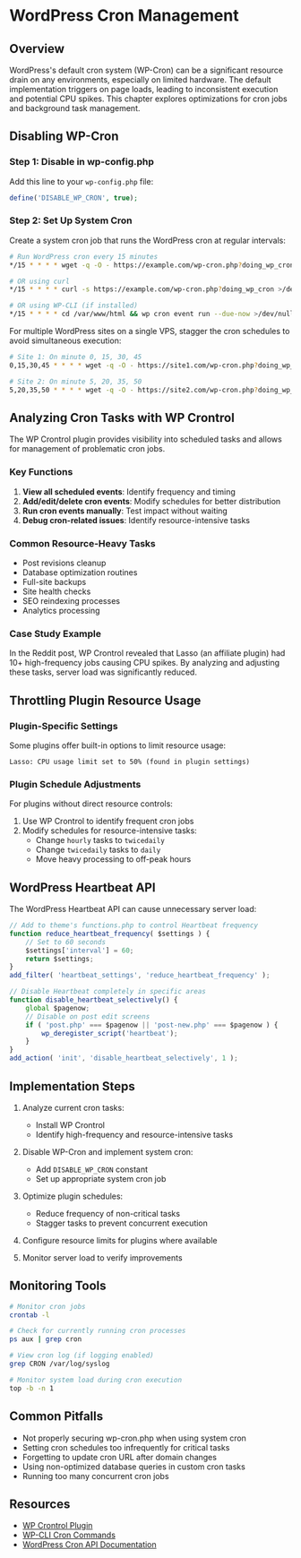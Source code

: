 # WordPress Cron Management

## Overview

WordPress's default cron system (WP-Cron) can be a significant resource drain on any environments, especially on limited hardware. The default implementation triggers on page loads, leading to inconsistent execution and potential CPU spikes. This chapter explores optimizations for cron jobs and background task management.

## Disabling WP-Cron

### Step 1: Disable in wp-config.php

Add this line to your `wp-config.php` file:

```php
define('DISABLE_WP_CRON', true);
```

### Step 2: Set Up System Cron

Create a system cron job that runs the WordPress cron at regular intervals:

```bash
# Run WordPress cron every 15 minutes
*/15 * * * * wget -q -O - https://example.com/wp-cron.php?doing_wp_cron >/dev/null 2>&1

# OR using curl
*/15 * * * * curl -s https://example.com/wp-cron.php?doing_wp_cron >/dev/null 2>&1

# OR using WP-CLI (if installed)
*/15 * * * * cd /var/www/html && wp cron event run --due-now >/dev/null 2>&1
```

For multiple WordPress sites on a single VPS, stagger the cron schedules to avoid simultaneous execution:

```bash
# Site 1: On minute 0, 15, 30, 45
0,15,30,45 * * * * wget -q -O - https://site1.com/wp-cron.php?doing_wp_cron >/dev/null 2>&1

# Site 2: On minute 5, 20, 35, 50
5,20,35,50 * * * * wget -q -O - https://site2.com/wp-cron.php?doing_wp_cron >/dev/null 2>&1
```

## Analyzing Cron Tasks with WP Crontrol

The WP Crontrol plugin provides visibility into scheduled tasks and allows for management of problematic cron jobs.

### Key Functions

1. **View all scheduled events**: Identify frequency and timing
2. **Add/edit/delete cron events**: Modify schedules for better distribution
3. **Run cron events manually**: Test impact without waiting
4. **Debug cron-related issues**: Identify resource-intensive tasks

### Common Resource-Heavy Tasks

- Post revisions cleanup
- Database optimization routines
- Full-site backups
- Site health checks
- SEO reindexing processes
- Analytics processing

### Case Study Example

In the Reddit post, WP Crontrol revealed that Lasso (an affiliate plugin) had 10+ high-frequency jobs causing CPU spikes. By analyzing and adjusting these tasks, server load was significantly reduced.

## Throttling Plugin Resource Usage

### Plugin-Specific Settings

Some plugins offer built-in options to limit resource usage:

```
Lasso: CPU usage limit set to 50% (found in plugin settings)
```

### Plugin Schedule Adjustments

For plugins without direct resource controls:

1. Use WP Crontrol to identify frequent cron jobs
2. Modify schedules for resource-intensive tasks:
   - Change `hourly` tasks to `twicedaily`
   - Change `twicedaily` tasks to `daily`
   - Move heavy processing to off-peak hours

## WordPress Heartbeat API

The WordPress Heartbeat API can cause unnecessary server load:

```javascript
// Add to theme's functions.php to control Heartbeat frequency
function reduce_heartbeat_frequency( $settings ) {
    // Set to 60 seconds
    $settings['interval'] = 60;
    return $settings;
}
add_filter( 'heartbeat_settings', 'reduce_heartbeat_frequency' );

// Disable Heartbeat completely in specific areas
function disable_heartbeat_selectively() {
    global $pagenow;
    // Disable on post edit screens
    if ( 'post.php' === $pagenow || 'post-new.php' === $pagenow ) {
        wp_deregister_script('heartbeat');
    }
}
add_action( 'init', 'disable_heartbeat_selectively', 1 );
```

## Implementation Steps

1. Analyze current cron tasks:
   - Install WP Crontrol
   - Identify high-frequency and resource-intensive tasks

2. Disable WP-Cron and implement system cron:
   - Add `DISABLE_WP_CRON` constant
   - Set up appropriate system cron job

3. Optimize plugin schedules:
   - Reduce frequency of non-critical tasks
   - Stagger tasks to prevent concurrent execution

4. Configure resource limits for plugins where available

5. Monitor server load to verify improvements

## Monitoring Tools

```bash
# Monitor cron jobs
crontab -l

# Check for currently running cron processes
ps aux | grep cron

# View cron log (if logging enabled)
grep CRON /var/log/syslog

# Monitor system load during cron execution
top -b -n 1
```

## Common Pitfalls

- Not properly securing wp-cron.php when using system cron
- Setting cron schedules too infrequently for critical tasks
- Forgetting to update cron URL after domain changes
- Using non-optimized database queries in custom cron tasks
- Running too many concurrent cron jobs

## Resources

- [WP Crontrol Plugin](https://wordpress.org/plugins/wp-crontrol/)
- [WP-CLI Cron Commands](https://developer.wordpress.org/cli/commands/cron/)
- [WordPress Cron API Documentation](https://developer.wordpress.org/plugins/cron/)
